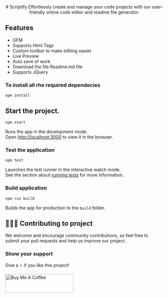 <div align="center">
# Scriptify
Effortlessly create and manage your code projects with our user-friendly online code editor and readme file generator.
</div>

## Features

- GFM
- Supports Html Tags
- Custom toolbar to make editing easier
- Live Preview
- Auto save of work
- Download the file Readme.md file
- Supports JQuery

### To install all rhe required dependecies

```
npm install
```

## Start the project.

```
npm start
```

Runs the app in the development mode.<br>
Open [http://localhost:3000](http://localhost:3000) to view it in the browser.

### Test the application

```
npm test
```

Launches the test runner in the interactive watch mode.<br>
See the section about [running tests](https://facebook.github.io/create-react-app/docs/running-tests) for more information.

### Build application

```
npm run build
```

Builds the app for production to the `build` folder.<br>

## 👨🏻‍💻 Contributing to project
We welcome and encourage community contributions, so feel free to submit your pull requests and help us improve our project.


### Show your support
Give a ⭐ if you like this project!

<a href="https://buymeacoffee.com/https://www.buymeacoffee.com/aniketsupekar" target="_blank"><img src="https://cdn.buymeacoffee.com/buttons/v2/default-violet.png" alt="Buy Me A Coffee" height= "60px" width= "217px" ></a>
